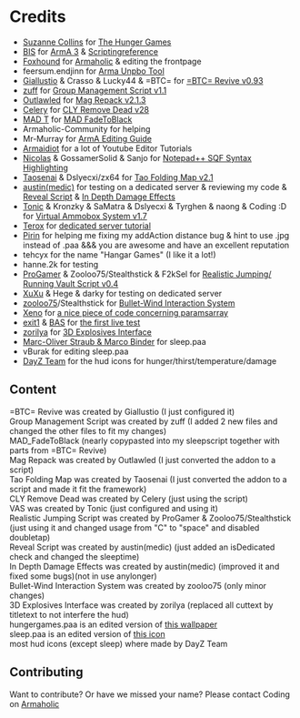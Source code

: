 # Credits
* [Suzanne Collins](http://www.suzannecollinsbooks.com/bio.htm) for [The Hunger Games](http://www.suzannecollinsbooks.com/the_hunger_games_69765.htm)
* [BIS](http://www.bistudio.com/) for [ArmA 3](http://www.arma3.com/) & [Scriptingreference](http://community.bistudio.com/wiki/Category:Scripting_Commands)
* [Foxhound](http://www.armaholic.com/users.php?m=details&id=4&u=Foxhound) for [Armaholic](www.armaholic.com/) & editing the frontpage
* feersum.endjinn for [Arma Unpbo Tool](http://www.armaholic.com/page.php?id=416)
* [Giallustio](http://www.armaholic.com/users.php?m=details&id=14681&u=Giallustio) & Crasso & Lucky44 & =BTC= for [=BTC= Revive v0.93](http://www.armaholic.com/page.php?id=18955)
* [zuff](http://www.armaholic.com/users.php?m=details&id=20209&u=zuff) for [Group Management Script v1.1](http://www.armaholic.com/page.php?id=20486)
* [Outlawled](http://www.armaholic.com/users.php?m=details&id=38246&u=Outlawled) for [Mag Repack v2.1.3](http://www.armaholic.com/page.php?id=19692)
* [Celery](http://www.armaholic.com/users.php?m=details&id=188&u=Celery) for [CLY Remove Dead v28](http://www.armaholic.com/page.php?id=14137)
* [MAD T](http://www.armaholic.com/users.php?m=details&id=19150&u=MAD+T) for [MAD FadeToBlack](http://www.armaholic.com/page.php?id=19998)
* Armaholic-Community for helping
* Mr-Murray for [ArmA Editing Guide](http://www.mr-murray.de.vu/)
* [Armaidiot](http://www.youtube.com/user/Armaidiot) for a lot of Youtube Editor Tutorials
* [Nicolas](http://www.armaholic.com/users.php?m=details&id=12131&u=Nicolas) & GossamerSolid & Sanjo for [Notepad++ SQF Syntax Highlighting](http://www.armaholic.com/page.php?id=8680)
* [Taosenai](http://forums.bistudio.com/member.php?77029-Taosenai) & Dslyecxi/zx64 for [Tao Folding Map v2.1](http://www.armaholic.com/page.php?id=18963)
* [austin(medic)](http://www.armaholic.com/users.php?m=details&id=31283&u=austin%28medic%29) for testing on a dedicated server & reviewing my code & [Reveal Script](http://www.armaholic.com/page.php?id=21691) & [In Depth Damage Effects](http://www.armaholic.com/page.php?id=21951)
* [Tonic](http://www.armaholic.com/users.php?m=details&id=23944&u=Tonic) & Kronzky & SaMatra & Dslyecxi & Tyrghen & naong & Coding :D for [Virtual Ammobox System v1.7](http://www.armaholic.com/page.php?id=19134)
* [Terox](http://forums.bistudio.com/member.php?43646-Terox) for [dedicated server tutorial](http://forums.bistudio.com/showthread.php?147537-Tutorial-How-to-run-ArmA3-on-a-dedicated-server)
* [Pirin](http://www.armaholic.com/users.php?m=details&id=4754&u=Pirin) for helping me fixing my addAction distance bug & hint to use .jpg instead of .paa &&& you are awesome and have an excellent reputation
* tehcyx for the name "Hangar Games" (I like it a lot!)
* hanne.2k for testing
* [ProGamer](http://www.armaholic.com/users.php?m=details&id=35249&u=ProGamer) & Zooloo75/Stealthstick & F2kSel for [Realistic Jumping/ Running Vault Script v0.4](http://www.armaholic.com/page.php?id=21806)
* [XuXu](http://www.armaholic.com/users.php?m=details&id=42098&u=XuXu) & Hege & darky for testing on dedicated server
* [zooloo75](http://www.armaholic.com/users.php?m=details&id=17992&u=zooloo75)/Stealthstick for [Bullet-Wind Interaction System](http://www.armaholic.com/page.php?id=20297)
* [Xeno](http://www.armaholic.com/users.php?m=details&id=5785&u=Xeno) for [a nice piece of code concerning paramsarray](http://hx3.de/editing-scripting-167/missionsparameter-auswahl-paramsarray-20260/)
* [exit1](http://www.exit1.at) & [BAS](http://www.bascommunity.net/) for [the first live test](http://forums.bistudio.com/showthread.php?161100-11th-AUGUST-Hunger-Games-Event)
* [zorilya](http://www.armaholic.com/users.php?m=details&id=30300&u=zorilya) for [3D Explosives Interface](http://www.armaholic.com/forums.php?m=posts&id=149713)
* [Marc-Oliver Straub & Marco Binder](http://www.sb-software.de/sb-english/About%20us.html) for sleep.paa
* vBurak for editing sleep.paa
* [DayZ Team](DAYZCREDITS.md) for the hud icons for hunger/thirst/temperature/damage

## Content
=BTC= Revive was created by Giallustio (I just configured it)  
Group Management Script was created by zuff (I added 2 new files and changed the other files to fit my changes)  
MAD_FadeToBlack (nearly copypasted into my sleepscript together with parts from =BTC= Revive)  
Mag Repack was created by Outlawled (I just converted the addon to a script)  
Tao Folding Map was created by Taosenai (I just converted the addon to a script and made it fit the framework)  
CLY Remove Dead was created by Celery (just using the script)  
VAS was created by Tonic (just configured and using it)  
Realistic Jumping Script was created by ProGamer & Zooloo75/Stealthstick (just using it and changed usage from "C" to "space" and disabled doubletap)  
Reveal Script was created by austin(medic) (just added an isDedicated check and changed the sleeptime)  
In Depth Damage Effects was created by austin(medic) (improved it and fixed some bugs)(not in use anylonger)  
Bullet-Wind Interaction System was created by zooloo75 (only minor changes)  
3D Explosives Interface was created by zorilya (replaced all cuttext by titletext to not interfere the hud)   
hungergames.paa is an edited version of [this wallpaper](http://wallpoh.com/wp-content/uploads/2013/03/Free-The-Hunger-Games-Wallpaper-HD.jpg)  
sleep.paa is an edited version of [this icon](http://www.sb-software.de/sb-english/iWannaSleep_files/iWannaSleep%20webIcon.png)  
most hud icons (except sleep) where made by DayZ Team

## Contributing
Want to contribute? Or have we missed your name?
Please contact Coding on [Armaholic](http://www.armaholic.com/users.php?m=details&id=41039&u=Coding)